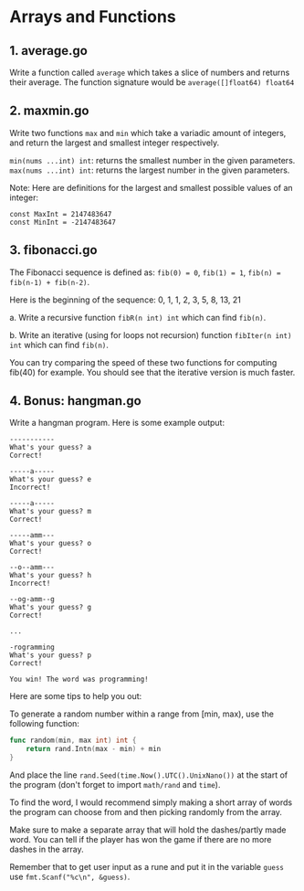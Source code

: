 # Arrays and Functions

## 1. average.go

Write a function called `average` which takes a slice of numbers and returns
their average. The function signature would be `average([]float64) float64`

## 2. maxmin.go

Write two functions `max` and `min` which take a variadic amount of integers,
and return the largest and smallest integer respectively.

`min(nums ...int) int`: returns the smallest number in the given parameters.
`max(nums ...int) int`: returns the largest number in the given parameters.

Note: Here are definitions for the largest and smallest possible values of an integer:

```
const MaxInt = 2147483647
const MinInt = -2147483647
```

## 3. fibonacci.go

The Fibonacci sequence is defined as: `fib(0) = 0`, `fib(1) = 1`, `fib(n) = fib(n-1) + fib(n-2)`.

Here is the beginning of the sequence: 0, 1, 1, 2, 3, 5, 8, 13, 21

a. Write a recursive function `fibR(n int) int` which can find `fib(n)`.

b. Write an iterative (using for loops not recursion) function `fibIter(n int) int` which can find `fib(n)`.

You can try comparing the speed of these two functions for computing fib(40) for example. You should see that the iterative version is much faster.

## 4. Bonus: hangman.go

Write a hangman program. Here is some example output:

```
-----------
What's your guess? a
Correct!

-----a-----
What's your guess? e
Incorrect!

-----a-----
What's your guess? m
Correct!

-----amm---
What's your guess? o
Correct!

--o--amm---
What's your guess? h
Incorrect!

--og-amm--g
What's your guess? g
Correct!

...

-rogramming
What's your guess? p
Correct!

You win! The word was programming!
```

Here are some tips to help you out:

To generate a random number within a range from [min, max), use the following function:

```go
func random(min, max int) int {
    return rand.Intn(max - min) + min
}
```

And place the line `rand.Seed(time.Now().UTC().UnixNano())` at the start of the program
(don't forget to import `math/rand` and `time`).

To find the word, I would recommend simply making a short array of words the program can choose from
and then picking randomly from the array.

Make sure to make a separate array that will hold the dashes/partly made word. You can tell if the player
has won the game if there are no more dashes in the array.

Remember that to get user input as a rune and put it in the variable `guess` use `fmt.Scanf("%c\n", &guess)`.
